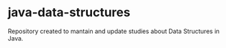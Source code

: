 # java-data-structures
Repository created to mantain and update studies about Data Structures in Java.
